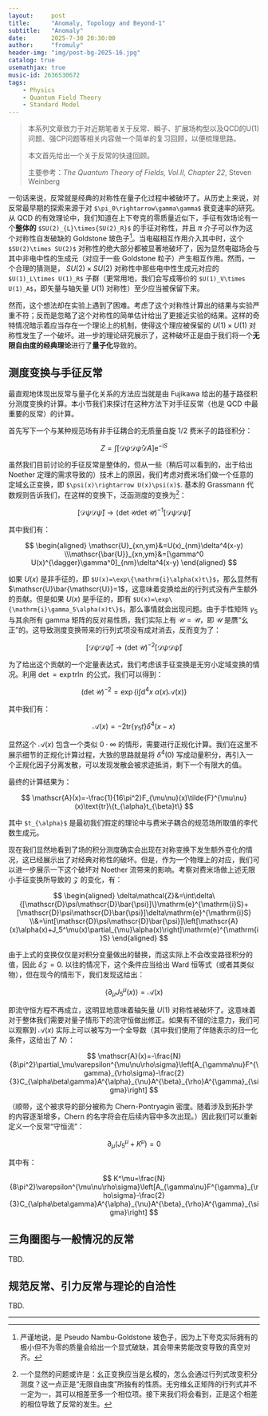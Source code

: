 ```yaml
---
layout:     post
title:      "Anomaly, Topology and Beyond-1"
subtitle:   "Anomaly"
date:       2025-7-30 20:30:00
author:     "fromuly"
header-img: "img/post-bg-2025-16.jpg"
catalog: true
usemathjax: true
music-id: 2636530672
tags:
    - Physics
    - Quantum Field Theory
    - Standard Model
---
```


> 本系列文章致力于对近期笔者关于反常、瞬子、扩展场构型以及QCD的U(1)问题、强CP问题等相关内容做一个简单的复习回顾，以便梳理思路。
>
> 本文首先给出一个关于反常的快速回顾。
>
> 主要参考：*The Quantum Theory of Fields, Vol.II, Chapter 22*, Steven Weinberg

一句话来说，反常就是经典的对称性在量子化过程中被破坏了。从历史上来说，对反常最早期的探索来源于对 `$\pi_0\rightarrow\gamma\gamma$` 衰变速率的研究。从 QCD 的有效理论中，我们知道在上下夸克的零质量近似下，手征有效场论有一个**整体的** `$SU(2)_{L}\times{SU(2)_R}$` 的手征对称性，并且 $\pi$ 介子可以作为这个对称性自发破缺的 Goldstone 玻色子[^1]。当电磁相互作用介入其中时，这个 `$SU(2)\times SU(2)$` 对称性的绝大部分都被显著地破坏了，因为显然电磁场会与其中非电中性的生成元（对应于一些 Goldstone 粒子）产生相互作用。然而，一个合理的猜测是， $SU(2)\times SU(2)$ 对称性中那些电中性生成元对应的 `$U(1)_L\times U(1)_R$` 子群（更常用地，我们会写成等价的 `$U(1)_V\times U(1)_A$`，即矢量与轴矢量 $U(1)$ 对称性）至少应当被保留下来。

然而，这个想法却在实验上遇到了困难。考虑了这个对称性计算出的结果与实验严重不符；反而是忽略了这个对称性的简单估计给出了更接近实验的结果。这样的奇特情况暗示着应当存在一个理论上的机制，使得这个理应被保留的 $U(1)\times U(1)$ 对称性发生了一个破坏。进一步的理论研究展示了，这种破坏正是由于我们将一个**无限自由度的经典理论**进行了**量子化**导致的。

## 测度变换与手征反常

最直观地体现出反常与量子化关系的方法应当就是由 Fujikawa 给出的基于路径积分测度变换的计算。本小节我们来探讨在这种方法下对手征反常（也是 QCD 中最重要的反常）的计算。

首先写下一个与某种规范场有非手征耦合的无质量自旋 $1/2$ 费米子的路径积分：

$$
    Z=\int[\mathscr{D}\psi\mathscr{D}\bar{\psi}\mathscr{D}A]\mathrm{e}^{-\mathrm{i}S}
$$

虽然我们目前讨论的手征反常是整体的，但从一些（稍后可以看到的，出于给出 Noether 定理的需求导致的）技术上的原因，我们考虑对费米场们做一个任意的定域幺正变换，即 `$\psi(x)\rightarrow U(x)\psi(x)$`. 基本的 Grassmann 代数规则告诉我们，在这样的变换下，泛函测度的变换为[^2]：

$$
    [\mathscr{D}\psi\mathscr{D}\bar{\psi}]\rightarrow (\det\mathscr{U}\det\mathscr{\bar{U}})^{-1}[\mathscr{D}\psi\mathscr{D}\bar{\psi}]
$$

其中我们有：

$$
\begin{aligned}
    \mathscr{U}_{xn,ym}&=U(x)_{nm}\delta^4(x-y)
    \\\mathscr{\bar{U}}_{xn,ym}&=[\gamma^0 U(x)^{\dagger}\gamma^0]_{nm}\delta^4(x-y)
\end{aligned}
$$

如果 $U(x)$ 是非手征的，即 `$U(x)=\exp\{\mathrm{i}\alpha(x)t\}$`，那么显然有 $\mathscr{U}\bar{\mathscr{U}}=1$，这意味着变换给出的行列式没有产生额外的贡献。但是如果 $U(x)$ 是手征的，即有 `$U(x)=\exp\{\mathrm{i}\gamma_5\alpha(x)t\}$`，那么事情就会出现问题。由于手性矩阵 $\gamma_5$ 与其余所有 gamma 矩阵的反对易性质，我们实际上有 $\mathscr{U}=\mathscr{\bar{U}}$，即 $\mathscr{U}$ 是赝“幺正”的。这导致测度变换带来的行列式项没有成对消去，反而变为了：

$$
    [\mathscr{D}\psi\mathscr{D}\bar{\psi}]\rightarrow (\det\mathscr{U})^{-2}[\mathscr{D}\psi\mathscr{D}\bar{\psi}]
$$

为了给出这个贡献的一个定量表达式，我们考虑该手征变换是无穷小定域变换的情况。利用 $\det=\exp\text{tr}\ln$ 的公式，我们可以得到：

$$
    (\det\mathscr{U})^{-2}=\exp\left\{\mathrm{i}\int\mathrm{d}^4x\:\alpha(x)\mathscr{A}(x)\right\}
$$

其中我们有：

$$
    \mathscr{A}(x)=-2\text{tr}\{\gamma_5 t\}\delta^4(x-x)
$$

显然这个 $\mathscr{A}(x)$ 包含一个类似 $0\cdot\infty$ 的情形，需要进行正规化计算。我们在这里不展示细节的正规化计算过程，大致的思路就是将 $\delta^4(0)$ 写成动量积分，再引入一个正规化因子分离发散，可以发现发散会被求迹抵消，剩下一个有限大的值。

最终的计算结果为：

$$
    \mathscr{A}(x)=-\frac{1}{16\pi^2}F_{\mu\nu}(x)\tilde{F}^{\mu\nu}(x)\text{tr}\{t_{\alpha}t_{\beta}t\}
$$

其中 `$t_{\alpha}$` 是最初我们假定的理论中与费米子耦合的规范场所取值的李代数生成元。

现在我们显然地看到了场的积分测度确实会出现在对称变换下发生额外变化的情况，这已经展示出了对经典对称性的破坏。但是，作为一个物理上的对应，我们可以进一步展示一下这个破坏对 Noether 流带来的影响。考察对费米场做上述无限小手征变换所导致的 $\mathcal{Z}$ 的变化，有：

$$
\begin{aligned}
    \delta\mathcal{Z}&=\int\delta\{[\mathscr{D}\psi\mathscr{D}\bar{\psi}]\}\mathrm{e}^{\mathrm{i}S}+[\mathscr{D}\psi\mathscr{D}\bar{\psi}]\delta\mathrm{e}^{\mathrm{i}S}
    \\&=\int[\mathscr{D}\psi\mathscr{D}\bar{\psi}]\left[\mathscr{A}(x)\alpha(x)+J_5^\mu(x)\partial_{\mu}\alpha(x)\right]\mathrm{e}^{\mathrm{i}S}
\end{aligned}
$$

由于上式的变换仅仅是对积分变量做出的替换，而这实际上不会改变路径积分的值，因此 $\delta\mathcal{Z}=0$. 以往的情况下，这个条件应当给出 Ward 恒等式（或者其类似物），但在现今的情形下，我们发现这给出：

$$
    \langle\partial_\mu J^{\mu}_5(x)\rangle=\mathscr{A}(x)
$$

即流守恒方程不再成立，这明显地意味着轴矢量 $U(1)$ 对称性被破坏了。这意味着对于整体我们需要对量子情形下的流守恒做出修正。如果有不错的注意力，我们可以观察到 $\mathscr{A}(x)$ 实际上可以被写为一个全导数（其中我们使用了伴随表示的归一化条件，这给出了 $N$）：

$$
    \mathscr{A}(x)=-\frac{N}{8\pi^2}\partial_\mu\varepsilon^{\mu\nu\rho\sigma}\left[A_{\gamma\nu}F^{\gamma}_{\rho\sigma}-\frac{2}{3}C_{\alpha\beta\gamma}A^{\alpha}_{\nu}A^{\beta}_{\rho}A^{\gamma}_{\sigma}\right]
$$

（顺带，这个被求导的部分被称为 Chern-Pontryagin 密度。随着涉及到拓扑学的内容逐渐增多，Chern 的名字将会在后续内容中多次出现。）因此我们可以重新定义一个反常“守恒流”：

$$
    \partial_\mu(J_5^\mu+K^\mu)=0
$$

其中有：

$$
    K^\mu=\frac{N}{8\pi^2}\varepsilon^{\mu\nu\rho\sigma}\left[A_{\gamma\nu}F^{\gamma}_{\rho\sigma}-\frac{2}{3}C_{\alpha\beta\gamma}A^{\alpha}_{\nu}A^{\beta}_{\rho}A^{\gamma}_{\sigma}\right]
$$

## 三角圈图与一般情况的反常

TBD.

## 规范反常、引力反常与理论的自洽性

TBD.

----

[^1]: 严谨地说，是 Pseudo Nambu-Goldstone 玻色子，因为上下夸克实际拥有的极小但不为零的质量会给出一个显式破缺，其会带来势能改变导致的真空对齐。
[^2]: 一个显然的问题或许是：幺正变换应当是幺模的，怎么会通过行列式改变积分测度？这一点正是“无限自由度”所独有的性质。无穷维幺正矩阵的行列式并不一定为一，其可以相差至多一个相位项。接下来我们将会看到，正是这个相差的相位导致了反常的发生。
